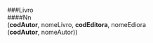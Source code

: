 ###Livro  
####Nn  
(__codAutor__, nomeLivro, __codEditora__, nomeEdiora  
(__codAutor__, nomeAutor))  
